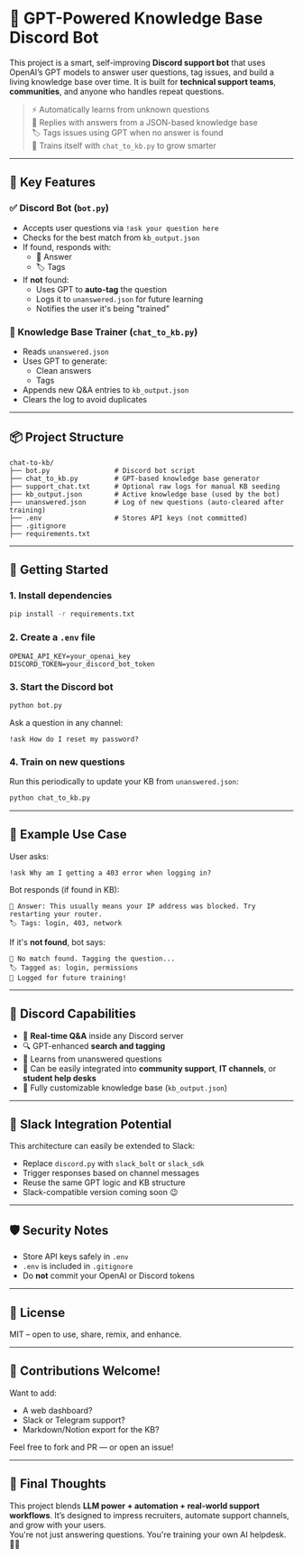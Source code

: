 # 💬 GPT-Powered Knowledge Base Discord Bot

This project is a smart, self-improving **Discord support bot** that uses OpenAI’s GPT models to answer user questions, tag issues, and build a living knowledge base over time. It is built for **technical support teams**, **communities**, and anyone who handles repeat questions.

> ⚡ Automatically learns from unknown questions  
> 🤖 Replies with answers from a JSON-based knowledge base  
> 🏷️ Tags issues using GPT when no answer is found  
> 🧠 Trains itself with `chat_to_kb.py` to grow smarter

---

## 🔧 Key Features

### ✅ Discord Bot (`bot.py`)
- Accepts user questions via `!ask your question here`
- Checks for the best match from `kb_output.json`
- If found, responds with:
  - 🧠 Answer
  - 🏷️ Tags
- If **not** found:
  - Uses GPT to **auto-tag** the question
  - Logs it to `unanswered.json` for future learning
  - Notifies the user it's being "trained"

### 🧠 Knowledge Base Trainer (`chat_to_kb.py`)
- Reads `unanswered.json`
- Uses GPT to generate:
  - Clean answers
  - Tags
- Appends new Q&A entries to `kb_output.json`
- Clears the log to avoid duplicates

---

## 📦 Project Structure

```
chat-to-kb/
├── bot.py                # Discord bot script
├── chat_to_kb.py         # GPT-based knowledge base generator
├── support_chat.txt      # Optional raw logs for manual KB seeding
├── kb_output.json        # Active knowledge base (used by the bot)
├── unanswered.json       # Log of new questions (auto-cleared after training)
├── .env                  # Stores API keys (not committed)
├── .gitignore
├── requirements.txt
```

---

## 🚀 Getting Started

### 1. Install dependencies

```bash
pip install -r requirements.txt
```

### 2. Create a `.env` file

```
OPENAI_API_KEY=your_openai_key
DISCORD_TOKEN=your_discord_bot_token
```

### 3. Start the Discord bot

```bash
python bot.py
```

Ask a question in any channel:

```
!ask How do I reset my password?
```

### 4. Train on new questions

Run this periodically to update your KB from `unanswered.json`:

```bash
python chat_to_kb.py
```

---

## 🧠 Example Use Case

User asks:

```
!ask Why am I getting a 403 error when logging in?
```

Bot responds (if found in KB):

```
🧠 Answer: This usually means your IP address was blocked. Try restarting your router.
🏷️ Tags: login, 403, network
```

If it's **not found**, bot says:

```
🤔 No match found. Tagging the question...
🏷️ Tagged as: login, permissions
📝 Logged for future training!
```

---

## 💬 Discord Capabilities

- 💬 **Real-time Q&A** inside any Discord server
- 🔍 GPT-enhanced **search and tagging**
- 🧠 Learns from unanswered questions
- 🧰 Can be easily integrated into **community support**, **IT channels**, or **student help desks**
- 🔁 Fully customizable knowledge base (`kb_output.json`)

---

## 🔄 Slack Integration Potential

This architecture can easily be extended to Slack:

- Replace `discord.py` with `slack_bolt` or `slack_sdk`
- Trigger responses based on channel messages
- Reuse the same GPT logic and KB structure
- Slack-compatible version coming soon 😉

---

## 🛡️ Security Notes

- Store API keys safely in `.env`
- `.env` is included in `.gitignore`
- Do **not** commit your OpenAI or Discord tokens

---

## 📜 License

MIT – open to use, share, remix, and enhance.

---

## 🤝 Contributions Welcome!

Want to add:
- A web dashboard?
- Slack or Telegram support?
- Markdown/Notion export for the KB?

Feel free to fork and PR — or open an issue!

---

## 🌟 Final Thoughts

This project blends **LLM power + automation + real-world support workflows**. It’s designed to impress recruiters, automate support channels, and grow with your users.  
You're not just answering questions. You're training your own AI helpdesk. 🧠💼
